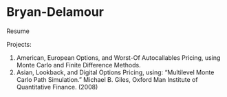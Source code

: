 # Bryan-Delamour

Resume

Projects: 
1. American, European Options, and Worst-Of Autocallables Pricing, using Monte Carlo and Finite Difference Methods.
2. Asian, Lookback, and Digital Options Pricing, using: “Multilevel Monte Carlo Path Simulation.” Michael B. Giles, Oxford Man Institute of
Quantitative Finance. (2008)
